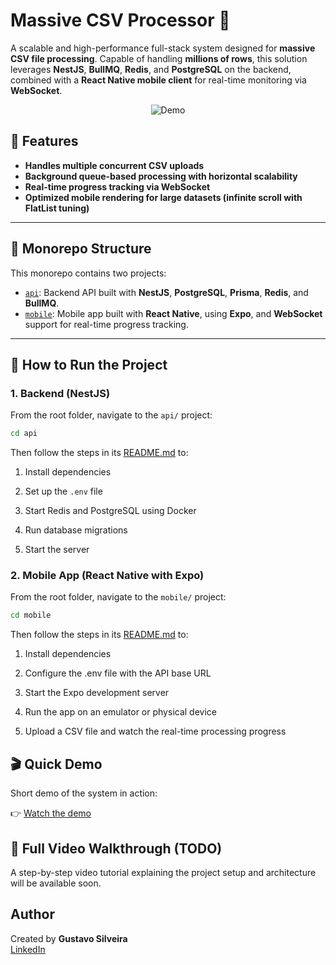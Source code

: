 # Massive CSV Processor 🚀

A scalable and high-performance full-stack system designed for **massive CSV file processing**. Capable of handling **millions of rows**, this solution leverages **NestJS**, **BullMQ**, **Redis**, and **PostgreSQL** on the backend, combined with a **React Native mobile client** for real-time monitoring via **WebSocket**.

<div align="center">
  <img src="docs/demo.gif" alt="Demo" />
</div>

## 📌 Features

- **Handles multiple concurrent CSV uploads**
- **Background queue-based processing with horizontal scalability**
- **Real-time progress tracking via WebSocket**
- **Optimized mobile rendering for large datasets (infinite scroll with FlatList tuning)**

---

## 📂 Monorepo Structure

This monorepo contains two projects:

- [`api`](./api): Backend API built with **NestJS**, **PostgreSQL**, **Prisma**, **Redis**, and **BullMQ**.
- [`mobile`](./mobile): Mobile app built with **React Native**, using **Expo**, and **WebSocket** support for real-time progress tracking.

---

## 🚀 How to Run the Project

### 1. Backend (NestJS)

From the root folder, navigate to the `api/` project:

```bash
cd api
```

Then follow the steps in its [README.md](./api/README.md) to:

1. Install dependencies

2. Set up the `.env` file

3. Start Redis and PostgreSQL using Docker

4. Run database migrations

5. Start the server

### 2. Mobile App (React Native with Expo)

From the root folder, navigate to the `mobile/` project:

```bash
cd mobile
```

Then follow the steps in its [README.md](./mobile/README.md) to:

1. Install dependencies

2. Configure the .env file with the API base URL

3. Start the Expo development server

4. Run the app on an emulator or physical device

5. Upload a CSV file and watch the real-time processing progress

## 🎬 Quick Demo

Short demo of the system in action:

👉 [Watch the demo](https://youtu.be/Vbo6Bdi3QMM)

## 🎥 Full Video Walkthrough (TODO)

A step-by-step video tutorial explaining the project setup and architecture will be available soon.

## Author

Created by **Gustavo Silveira** <br/>
[LinkedIn](https://www.linkedin.com/in/gustavo-silveira-06601b57/)
